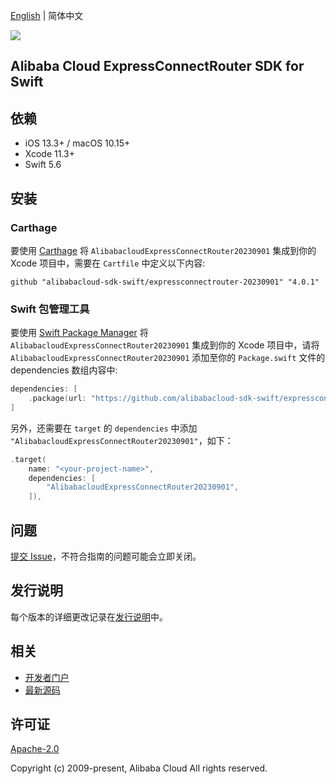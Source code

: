 [English](README.md) | 简体中文

![](https://aliyunsdk-pages.alicdn.com/icons/AlibabaCloud.svg)

## Alibaba Cloud ExpressConnectRouter SDK for Swift

## 依赖

- iOS 13.3+ / macOS 10.15+
- Xcode 11.3+
- Swift 5.6

## 安装

### Carthage

要使用 [Carthage](https://github.com/Carthage/Carthage) 将 `AlibabacloudExpressConnectRouter20230901` 集成到你的 Xcode 项目中，需要在 `Cartfile` 中定义以下内容:

```ogdl
github "alibabacloud-sdk-swift/expressconnectrouter-20230901" "4.0.1"
```

### Swift 包管理工具

要使用 [Swift Package Manager](https://swift.org/package-manager/) 将 `AlibabacloudExpressConnectRouter20230901` 集成到你的 Xcode 项目中，请将 `AlibabacloudExpressConnectRouter20230901` 添加至你的 `Package.swift` 文件的 dependencies 数组内容中:

```swift
dependencies: [
    .package(url: "https://github.com/alibabacloud-sdk-swift/expressconnectrouter-20230901.git", from: "4.0.1")
]
```

另外，还需要在 `target` 的 `dependencies` 中添加 `"AlibabacloudExpressConnectRouter20230901"`，如下：

```swift
.target(
    name: "<your-project-name>",
    dependencies: [
        "AlibabacloudExpressConnectRouter20230901",
    ]),
```

## 问题

[提交 Issue](https://github.com/alibabacloud-sdk-swift/expressconnectrouter-20230901/issues/new)，不符合指南的问题可能会立即关闭。

## 发行说明

每个版本的详细更改记录在[发行说明](./ChangeLog.txt)中。

## 相关

* [开发者门户](https://next.api.aliyun.com/home)
* [最新源码](https://github.com/alibabacloud-sdk-swift/expressconnectrouter-20230901)

## 许可证

[Apache-2.0](http://www.apache.org/licenses/LICENSE-2.0)

Copyright (c) 2009-present, Alibaba Cloud All rights reserved.
